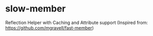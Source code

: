 slow-member
===

Reflection Helper with Caching and Attribute support (Inspired from: https://github.com/mgravell/fast-member) 
